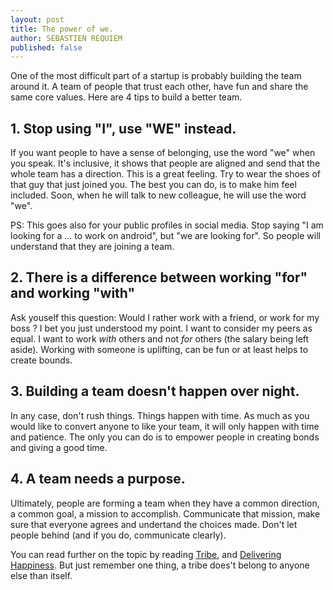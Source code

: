 ```yaml
---
layout: post
title: The power of we.
author: SEBASTIEN REQUIEM
published: false
---
```



<p class="intro">One of the most difficult part of a startup is probably building the team around it. A team of people that trust each other, have fun and share the same core values. Here are 4 tips to build a better team.</p>

## 1. Stop using "I", use "WE" instead. ##

If you want people to have a sense of belonging, use the word "we" when you speak. It's inclusive, it shows that people are aligned and send that the whole team has a direction. This is a great feeling. Try to wear the shoes of that guy that just joined you. The best you can do, is to make him feel included. Soon, when he will talk to new colleague, he will use the word "we".

PS: This goes also for your public profiles in social media. Stop saying "I am looking for a ... to work on android", but "we are looking for". So people will understand that they are joining a team.


## 2. There is a difference between working "for" and working "with" ##

Ask youself this question: Would I rather work with a friend, or work for my boss ? I bet you just understood my point.
I want to consider my peers as equal. I want to work _with_ others and not _for_ others (the salary being left aside). Working with someone is uplifting, can be fun or at least helps to create bounds.

## 3. Building a team doesn't happen over night. ##

In any case, don't rush things. Things happen with time. As much as you would like to convert anyone to like your team, it will only happen with time and patience. The only you can do is to empower people in creating bonds and giving a good time.


## 4. A team needs a purpose. ##

Ultimately, people are forming a team when they have a common direction, a common goal, a mission to accomplish. Communicate that mission, make sure that everyone agrees and undertand the choices made. Don't let people behind (and if you do, communicate clearly).



You can read further on the topic by reading [Tribe](http://www.amazon.com/Tribes-We-Need-You-Lead/dp/1423374118), and [Delivering Happiness](http://www.amazon.com/Delivering-Happiness-Profits-Passion-Purpose/dp/0446576220/ref=sr_1_1?s=books&ie=UTF8&qid=1405856612&sr=1-1&keywords=delivering+happiness). But just remember one thing, a tribe does't belong to anyone else than itself.

